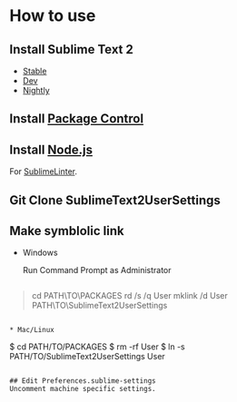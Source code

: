 # How to use

## Install Sublime Text 2
* [Stable](http://www.sublimetext.com/2)
* [Dev](http://www.sublimetext.com/dev)
* [Nightly](http://www.sublimetext.com/nightly)

## Install [Package Control](http://wbond.net/sublime_packages/package_control/installation)

## Install [Node.js](http://nodejs.org/download/)
For [SublimeLinter](https://github.com/SublimeLinter/SublimeLinter).

## Git Clone SublimeText2UserSettings

## Make symblolic link
* Windows

  Run Command Prompt as Administrator

  ```
> cd PATH\TO\PACKAGES
> rd /s /q User
> mklink /d User PATH\TO\SublimeText2UserSettings
  ```

* Mac/Linux

  ```
$ cd PATH/TO/PACKAGES
$ rm -rf User
$ ln -s PATH/TO/SublimeText2UserSettings User
  ```

## Edit Preferences.sublime-settings
Uncomment machine specific settings.
